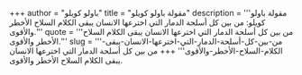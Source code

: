 +++
author = "باولو كويلو"
title = "مقولة باولو كويلو"
description = '''مقولة باولو كويلو: من بين كل أسلحة الدمار التي اخترعها الانسان يبقى الكلام السلاح الأخطر والأقوى.'''
quote = '''من بين كل أسلحة الدمار التي اخترعها الانسان يبقى الكلام السلاح الأخطر والأقوى.'''
slug = '''من-بين-كل-أسلحة-الدمار-التي-اخترعها-الانسان-يبقى-الكلام-السلاح-الأخطر-والأقوى'''
+++
من بين كل أسلحة الدمار التي اخترعها الانسان يبقى الكلام السلاح الأخطر والأقوى.

